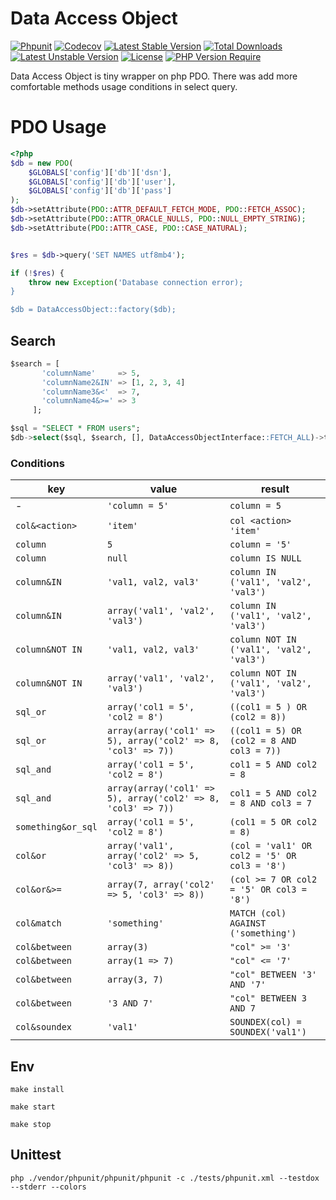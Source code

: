 # Data Access Object

[![Phpunit](https://github.com/jtrw/dao/workflows/Docker%20Image%20CI/badge.svg)](https://github.com/jtrw/dao/actions)
[![Codecov](https://codecov.io/gh/jtrw/dao/branch/master/graph/badge.svg?token=FYMTSQDQP5)](https://codecov.io/gh/jtrw/dao)
[![Latest Stable Version](http://poser.pugx.org/jtrw/dao/v)](https://packagist.org/packages/jtrw/dao)
[![Total Downloads](http://poser.pugx.org/jtrw/dao/downloads)](https://packagist.org/packages/jtrw/dao)
[![Latest Unstable Version](http://poser.pugx.org/jtrw/dao/v/unstable)](https://packagist.org/packages/jtrw/dao)
[![License](http://poser.pugx.org/jtrw/dao/license)](https://packagist.org/packages/jtrw/dao)
[![PHP Version Require](http://poser.pugx.org/jtrw/dao/require/php)](https://packagist.org/packages/jtrw/dao)

Data Access Object is tiny wrapper on php PDO. There was add more comfortable methods usage conditions in select query.


PDO Usage
===================

```php
<?php
$db = new PDO(
    $GLOBALS['config']['db']['dsn'],
    $GLOBALS['config']['db']['user'],
    $GLOBALS['config']['db']['pass']
);
$db->setAttribute(PDO::ATTR_DEFAULT_FETCH_MODE, PDO::FETCH_ASSOC); 
$db->setAttribute(PDO::ATTR_ORACLE_NULLS, PDO::NULL_EMPTY_STRING); 
$db->setAttribute(PDO::ATTR_CASE, PDO::CASE_NATURAL); 


$res = $db->query('SET NAMES utf8mb4');

if (!$res) {
    throw new Exception('Database connection error);
}

$db = DataAccessObject::factory($db);
```

## Search
```sql
$search = [
       'columnName'     => 5,
       'columnName2&IN' => [1, 2, 3, 4]
       'columnName3&<'  => 7,
       'columnName4&>=' => 3
     ];

$sql = "SELECT * FROM users";
$db->select($sql, $search, [], DataAccessObjectInterface::FETCH_ALL)->toNative();
```



### Conditions

|    key           |    value                                                   |    result                                  |
|------------------|------------------------------------------------------------|--------------------------------------------|
|-                 |`'column = 5'`                                              |`column = 5`                                |
|`col&<action>`    |`'item'`                                                    |`col <action> 'item'`                       |
|`column`          |`5`                                                         |`column = '5'`                              |
|`column`          |`null`                                                      |`column IS NULL`                            |
|`column&IN`       |`'val1, val2, val3'`                                        |`column IN ('val1', 'val2', 'val3')`        |
|`column&IN`       |`array('val1', 'val2', 'val3')`                             |`column IN ('val1', 'val2', 'val3')`        |
|`column&NOT IN`   |`'val1, val2, val3'`                                        |`column NOT IN ('val1', 'val2', 'val3')`    |
|`column&NOT IN`   |`array('val1', 'val2', 'val3')`                             |`column NOT IN ('val1', 'val2', 'val3')`    |
|`sql_or`          |`array('col1 = 5', 'col2 = 8')`                             |`((col1 = 5 ) OR (col2 = 8))`               |
|`sql_or`          |`array(array('col1' => 5), array('col2' => 8, 'col3' => 7))`|`((col1 = 5) OR (col2 = 8 AND col3 = 7))`   |
|`sql_and`         |`array('col1 = 5', 'col2 = 8')`                             |`col1 = 5 AND col2 = 8`                     |
|`sql_and`         |`array(array('col1' => 5), array('col2' => 8, 'col3' => 7))`|`col1 = 5 AND col2 = 8 AND col3 = 7`        |
|`something&or_sql`|`array('col1 = 5', 'col2 = 8')`                             |`(col1 = 5 OR col2 = 8)`                    |
|`col&or`          |`array('val1', array('col2' => 5, 'col3' => 8))`            |`(col = 'val1' OR col2 = '5' OR col3 = '8')`|
|`col&or&>=`       |`array(7, array('col2' => 5, 'col3' => 8))`                 |`(col >= 7 OR col2 = '5' OR col3 = '8')`    |
|`col&match`       |`'something'`                                               |`MATCH (col) AGAINST ('something')`         |
|`col&between`     |`array(3)`                                                  |`"col" >= '3'`                              |
|`col&between`     |`array(1 => 7)`                                             |`"col" <= '7'`                              |
|`col&between`     |`array(3, 7)`                                               |`"col" BETWEEN '3' AND '7'`                 |
|`col&between`     |`'3 AND 7'`                                                 |`"col" BETWEEN 3 AND 7`                     |
|`col&soundex`     |`'val1'`                                                    |`SOUNDEX(col) = SOUNDEX('val1')`            |

## Env

`make install`

`make start`

`make stop`

## Unittest

`php ./vendor/phpunit/phpunit/phpunit -c ./tests/phpunit.xml --testdox --stderr --colors`
